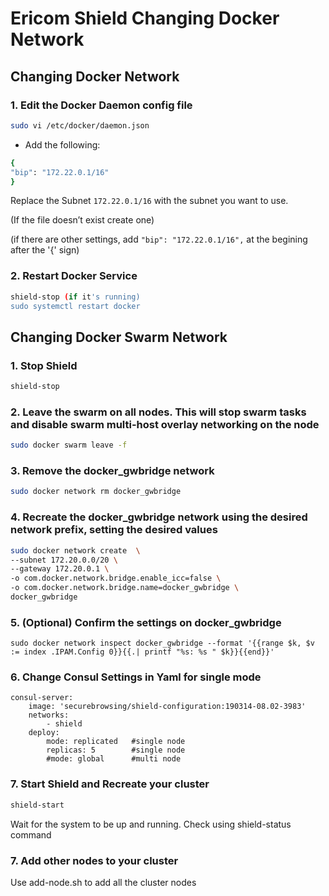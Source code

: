 # Ericom Shield Changing Docker Network

## Changing Docker Network

### 1. Edit the Docker Daemon config file

```bash
sudo vi /etc/docker/daemon.json
```

- Add the following:

```bash
{
"bip": "172.22.0.1/16"
}
```
Replace the Subnet `172.22.0.1/16` with the subnet you want to use.

(If the file doesn’t exist create one)

(if there are other settings, add `"bip": "172.22.0.1/16",` at the begining after the '{' sign)

### 2. Restart Docker Service

```bash
shield-stop (if it's running)
sudo systemctl restart docker
```

## Changing Docker Swarm Network

### 1. Stop Shield

```bash
shield-stop
```

### 2. Leave the swarm on all nodes. This will stop swarm tasks and disable swarm multi-host overlay networking on the node

```bash
sudo docker swarm leave -f
```

### 3. Remove the docker_gwbridge network

```bash
sudo docker network rm docker_gwbridge
```

### 4. Recreate the docker_gwbridge network using the desired network prefix, setting the desired values

```bash
sudo docker network create  \
--subnet 172.20.0.0/20 \
--gateway 172.20.0.1 \
-o com.docker.network.bridge.enable_icc=false \
-o com.docker.network.bridge.name=docker_gwbridge \
docker_gwbridge
```

### 5. (Optional) Confirm the settings on docker_gwbridge

`sudo docker network inspect docker_gwbridge --format '{{range $k, $v := index .IPAM.Config 0}}{{.| printf "%s: %s " $k}}{{end}}'`

### 6. Change Consul Settings in Yaml for single mode

    consul-server:
        image: 'securebrowsing/shield-configuration:190314-08.02-3983'
        networks:
            - shield
        deploy:
            mode: replicated   #single node
            replicas: 5        #single node
            #mode: global      #multi node

### 7. Start Shield and Recreate your cluster

```bash
shield-start
```

Wait for the system to be up and running.
Check using shield-status command

### 7. Add other nodes to your cluster

Use add-node.sh to add all the cluster nodes
